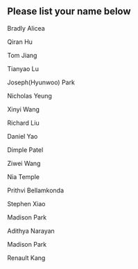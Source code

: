 ## Please list your name below

Bradly Alicea

Qiran Hu

Tom Jiang

Tianyao Lu  

Joseph(Hyunwoo) Park

Nicholas Yeung

Xinyi Wang

Richard Liu

Daniel Yao

Dimple Patel  

Ziwei Wang

Nia Temple  

Prithvi Bellamkonda  

Stephen Xiao

Madison Park

Adithya Narayan

Madison Park

Renault Kang  